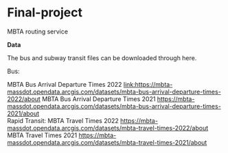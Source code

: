 # Final-project
MBTA routing service


**Data**

The bus and subway transit files can be downloaded through here.

Bus:

MBTA Bus Arrival Departure Times 2022 <link:https://mbta-massdot.opendata.arcgis.com/datasets/mbta-bus-arrival-departure-times-2022/about>
MBTA Bus Arrival Departure Times 2021 <https://mbta-massdot.opendata.arcgis.com/datasets/mbta-bus-arrival-departure-times-2021/about>
<br>
Rapid Transit:
MBTA Travel Times 2022 <https://mbta-massdot.opendata.arcgis.com/datasets/mbta-travel-times-2022/about>
MBTA Travel Times 2021 <https://mbta-massdot.opendata.arcgis.com/datasets/mbta-travel-times-2021/about>
